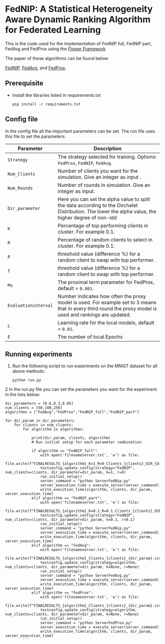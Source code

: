 # FedNIP: A Statistical Heterogeneity Aware Dynamic Ranking Algorithm for Federated Learning
This is the code used for the implementation of FedNIP full, FedNIP part, FedAvg and FedProx using the [Flower Framework](https://flower.dev/)

The paper of these algorithms can be found below:

[FedNIP](https://openreview.net/pdf?id=B7v4QMR6Z9w), 
[FedAvg](https://openreview.net/pdf?d=eoQBpdMy81m#:~:text=The%20Federated%20Averaging%20(FedAvg)%20(,originally%20proposed%20through%20empirical%20observations.)), and [FedProx](https://arxiv.org/abs/1812.06127).


## Prerequisite
* Install the libraries listed in requirements.txt
    ```
    pip install -r requirements.txt
    ```

  
## Config file
In the config file all the important parameters can be set. The run file uses this file to set the parameters:


| Parameter      | Description                                                                                    |
| --------------- | ---------------------------------------------------------------------------------------------- |
| `Strategy`         | The strategy selected for training. Options: `FedProx`, `FedNIP`, `FedAvg`.        |
| `Num_Clients`       | Number of clients you want for the simulation. Give an integer as input . |
| `Num_Rounds`           | Number of rounds in simulation. Give an integer as input. |
| `Dir_parameter`            |  Here you can set the alpha value to split the data according to the Dirchelet Distribution. The lower the alpha value, the higher degree of non-idd                                        |
| `K`    | Percentage of top performing clients in cluster. For example 0.1.                                                                    |
| `R`        | Percentage of random clients to select in cluster. For example 0.1.                                                |
| `P`     | threshold value (difference %) for a random client to swap with top performer.                                                              |
| `T`            | threshold value (difference %) for a random client to swap with top performer.                                    |
| `Mu`           | The proximal term parameter for FedProx, default = `0.001`.                                    |
| `Evaluationinterval`    | Number indicates how often the proxy model is used. For example set to 3 means that in every third round the proxy model is used and rankings are updated.                                         |
| `L`    | Learning rate for the local models, default = `0.01`.                                     |
| `E`     | The number of local Epochs |

## Running experiments

1. Run the following script to run experiments on the MNIST dataset for all above methods:
    ```
    python run.py
    ```
2 In the run.py file you can set the parameters you want for the experiment in the lists below:

    dir_parameters = [0.6,0.3,0.05]
    num_clients = [50,100,250]
    algorithms = ["FedAvg","FedProx","FedNIP_full","FedNIP_part"]
    
    for dir_param in dir_parameters:
        for clients in num_clients:
            for algorithm in algorithms:
    
                print(dir_param, clients, algorithm)
                # Run initial setup for each parameter combination
    
                if algorithm == "FedNIP_full":
                    with open('filenameserver.txt', 'w') as file:
                        file.write(f"FINALRESULTS_{algorithm}_K=1_R=0_Clients_{clients}_DIR_{dir_param}_newrun.csv")
                    testconfig.update_config(strategy="FedNIP", num_clients=clients, dir_parameter=dir_param, k=1, r=0)
                    run_initial_setup()
                    server_command = "python ServerFedNip.py"
                    server_execution_time = execute_server(server_command)
                    write_execution_time(algorithm, clients, dir_param, server_execution_time)
                elif algorithm == "FedNIP_part":
                    with open('filenameserver.txt', 'w') as file:
                        file.write(f"FINALRESULTS_{algorithm}_K=0.1_R=0.1_Clients_{clients}_DIR_{dir_param}_newrun.csv")
                    testconfig.update_config(strategy="FedNIP", num_clients=clients, dir_parameter=dir_param, k=0.1, r=0.1)
                    run_initial_setup()
                    server_command = "python ServerFedNip.py"
                    server_execution_time = execute_server(server_command)
                    write_execution_time(algorithm, clients, dir_param, server_execution_time)
                elif algorithm == "FedAvg":
                    with open('filenameserver.txt', 'w') as file:
                        file.write(f"FINALRESULTS_{algorithm}_Clients_{clients}_{dir_param}.csv")
                    testconfig.update_config(strategy=algorithm, num_clients=clients, dir_parameter=dir_param, k=None, r=None)
                    run_initial_setup()
                    server_command = "python ServerFedAvg.py"
                    server_execution_time = execute_server(server_command)
                    write_execution_time(algorithm, clients, dir_param, server_execution_time)
                elif algorithm == "FedProx":
                    with open('filenameserver.txt', 'w') as file:
                        file.write(f"FINALRESULTS_{algorithm}_Clients_{clients}_{dir_param}.csv")
                    testconfig.update_config(strategy=algorithm, num_clients=clients, dir_parameter=dir_param, k=None, r=None)
                    run_initial_setup()
                    server_command = "python ServerFedProx.py"
                    server_execution_time = execute_server(server_command)
                    write_execution_time(algorithm, clients, dir_param, server_execution_time)
            ```
